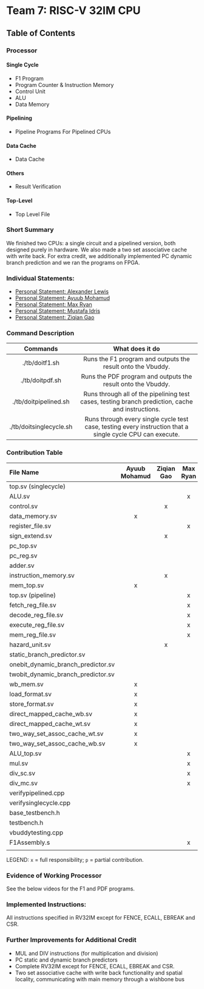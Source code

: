 # Team 7:  RISC-V 32IM CPU

## Table of Contents

### Processor 

#### Single Cycle
- F1 Program 
- Program Counter & Instruction Memory
- Control Unit 
- ALU 
- Data Memory 

#### Pipelining
- Pipeline Programs For Pipelined CPUs

#### Data Cache
- Data Cache

#### Others 
- Result Verification

#### Top-Level 
- Top Level File 

### Short Summary
We finished two CPUs: a single circuit and a pipelined version, both designed purely in hardware. We also made a two set associative cache with write back. For extra credit, we additionally implemented PC dynamic branch prediction and we ran the programs on FPGA.

### Individual Statements:
- [Personal Statement: Alexander Lewis](statements/Alex.md)
- [Personal Statement: Ayuub Mohamud](statements/Ayuub.md)
- [Personal Statement: Max Ryan](statements/Max.md)
- [Personal Statement: Mustafa Idris](statements/Mustafa.md)
- [Personal Statement: Ziqian Gao](statements/Ziqian.md)

### Command Description
| Commands                      | What does it do                                                                                           |
| :---------------------------: | :------------------------------------------------------------------------------------------------------:  | 
|   ./tb/doitf1.sh              | Runs the F1 program and outputs the result onto the Vbuddy.                                               |                      
|   ./tb/doitpdf.sh             | Runs the PDF program and outputs the result onto the Vbuddy.                                              |                      
|   ./tb/doitpipelined.sh       | Runs through all of the pipelining test cases, testing branch prediction, cache and instructions.         |                      
|   ./tb/doitsinglecycle.sh     | Runs through every single cycle test case, testing every instruction that a single cycle CPU can execute. |        

### Contribution Table

| File Name                         | Ayuub Mohamud | Ziqian Gao | Max Ryan | Alexander Lewis | Mustafa Idris |
| :-------------------------------- | :-----------: | :--------: | :------: | :-------------: | ------------- |
| top.sv (singlecycle)              |               |            |          |                 | x             |
| ALU.sv                            |               |            |    x     |                 |               |
| control.sv                        |               |     x      |          |                 |               |
| data_memory.sv                    |       x       |            |          |                 |               |
| register_file.sv                  |               |            |    x     |                 |               |
| sign_extend.sv                    |               |     x      |          |                 |               |
| pc_top.sv                         |               |            |          |        x        |               |
| pc_reg.sv                         |               |            |          |        x        |               |
| adder.sv                          |               |            |          |        x        |               |
| instruction_memory.sv             |               |     x      |          |                 | p             |
| mem_top.sv                        |       x       |            |          |                 |               |
| top.sv (pipeline)                 |               |            |    x     |                 | p             |
| fetch_reg_file.sv                 |               |            |    x     |                 |               |
| decode_reg_file.sv                |               |            |    x     |                 |               |
| execute_reg_file.sv               |               |            |    x     |                 |               |
| mem_reg_file.sv                   |               |            |    x     |                 |               |
| hazard_unit.sv                    |               |     x      |          |                 |               |
| static_branch_predictor.sv        |               |            |          |        x        |               |
| onebit_dynamic_branch_predictor.sv|               |            |          |        x        |               |
| twobit_dynamic_branch_predictor.sv|               |            |          |        x        |               |
| wb_mem.sv                         |       x       |            |          |                 |               |
| load_format.sv                    |       x       |            |          |                 | P             |
| store_format.sv                   |       x       |            |          |                 | P             |
| direct_mapped_cache_wb.sv         |       x       |            |          |                 |               |
| direct_mapped_cache_wt.sv         |       x       |            |          |                 |               |
| two_way_set_assoc_cache_wt.sv     |       x       |            |          |                 |               |
| two_way_set_assoc_cache_wb.sv     |       x       |            |          |                 |               |
| ALU_top.sv                        |               |            |    x     |                 |               |
| mul.sv                            |               |            |    x     |                 |               |
| div_sc.sv                         |               |            |    x     |                 |               |
| div_mc.sv                         |               |            |    x     |                 |               |
| verifypipelined.cpp               |               |            |          |                 | x             |
| verifysinglecycle.cpp             |               |            |          |                 | x             |
| base_testbench.h                  |               |            |          |                 | x             |
| testbench.h                       |               |            |          |                 | x             |
| vbuddytesting.cpp                 |               |            |          |        x        | p             |
| F1Assembly.s                      |               |            |    x     |        p        |               |
|                                   |               |            |          |                 |               |

LEGEND:       `x` = full responsibility;  `p` = partial contribution.

### Evidence of Working Processor
See the below videos for the F1 and PDF programs.

### Implemented Instructions:
All instructions specified in RV32IM except for FENCE, ECALL, EBREAK and CSR.

### Further Improvements for Additional Credit
- MUL and DIV instructions (for multiplication and division)
- PC static and dynamic branch predictors
- Complete RV32IM except for FENCE, ECALL, EBREAK and CSR.
- Two set associative cache with write back functionality and spatial locality, communicating with main memory through a wishbone bus
